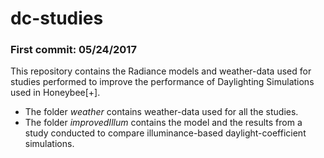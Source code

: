 # dc-studies

### First commit: 05/24/2017
This repository contains the Radiance models and weather-data used for
studies performed to improve the performance of Daylighting Simulations
used in Honeybee[+].

* The folder *weather* contains weather-data used for all the studies. 
* The folder *improvedIllum* contains the model and the results from a study conducted to compare illuminance-based daylight-coefficient simulations.


